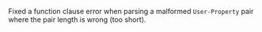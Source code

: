 Fixed a function clause error when parsing a malformed `User-Property` pair where the pair length is wrong (too short).
